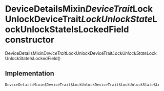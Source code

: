 


# DeviceDetailsMixin$DeviceTrait$LockUnlockDeviceTrait$LockUnlockState$LockUnlockStateIsLockedField constructor







DeviceDetailsMixin$DeviceTrait$LockUnlockDeviceTrait$LockUnlockState$LockUnlockStateIsLockedField()





## Implementation

```dart
DeviceDetailsMixin$DeviceTrait$LockUnlockDeviceTrait$LockUnlockState$LockUnlockStateIsLockedField();
```








